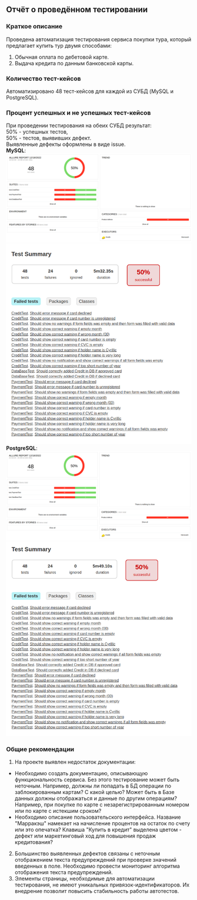 ## Отчёт о проведённом тестировании
### Краткое описание
Проведена автоматизация тестирования сервиса покупки тура, который предлагает купить тур двумя способами:
1. Обычная оплата по дебетовой карте.
2. Выдача кредита по данным банковской карты.
### Количество тест-кейсов
Автоматизировано 48 тест-кейсов для каждой из СУБД (MySQL и PostgreSQL).
### Процент успешных и не успешных тест-кейсов
При проведении тестирования на обеих СУБД результат:<br>
50% - успешных тестов,<br>
50% - тестов, выявивших дефект.<br>
Выявленные дефекты оформлены в виде issue. <br>
**MySQL**:<br>
![allure](ReportsPicture/Allure_MySQL.png) ![gradle](ReportsPicture/Gradle_MySQL.png)
<br>**PostgreSQL**:<br>
![allure](ReportsPicture/Allure_PostgreSQL.png) ![gradle](ReportsPicture/Gradle_PostgreSQL.png)

### Общие рекомендации
1. На проекте выявлен недостаток документации:
* Необходимо создать документацию, описывающую функциональность сервиса. Без этого тестирование может быть неточным. Например, должны ли попадать в БД операции по заблокированным картам? С какой целью? Может быть в Базе данных должны отображаться и данные по другим операциям? Например, при покупке по карте с незарегистрированным номером или по карте с истекшим сроком? 
* Необходимо описание пользовательского интерфейса. Название "Марракэш" намекает на начисление процентов на остаток по счету или это опечатка? Клавиша "Купить в кредит" выделена цветом - дефект или маркетинговый ход для повышения продаж кредитования?
2. Большинство выявленных дефектов связаны с неточным отображением текста предупреждений при проверке значений введенных в поле. Необходимо провести мониторинг алгоритма отображения текста предупреждений.
3. Элементы страницы, необходимые для автоматизации тестирования, не имеют уникальных привязок-идентификаторов. Их внедрение позволит повысить стабильность работы автотестов.  